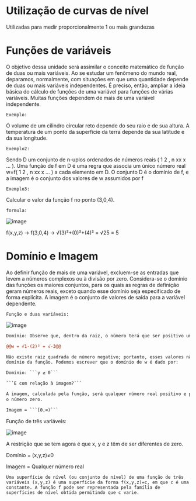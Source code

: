 # Utilização de curvas de nível

Utilizadas para medir proporcionalmente 1 ou mais grandezas

# Funções de variáveis

O objetivo dessa unidade será assimilar o conceito matemático de função de duas ou mais
variáveis. Ao se estudar um fenômeno do mundo real, deparamos, normalmente, com situações
em que uma quantidade depende de duas ou mais variáveis independentes. É preciso, então,
ampliar a ideia básica do cálculo de funções de uma variável para funções de várias variáveis.
Muitas funções dependem de mais de uma variável independente.

```Exemplo:```

O volume de um cilindro circular reto depende do seu raio e de sua altura.
A temperatura de um ponto da superfície da terra depende da sua latitude e da sua longitude.

```Exemplo2:```

Sendo D um conjunto de n-uplos ordenados de números reais ( 1 2 , n xx x … ). Uma função de f
em D é uma regra que associa um único número real w=f( 1 2 , n xx x … ) a cada elemento em D. O
conjunto D é o domínio de f, e a imagem é o conjunto dos valores de w assumidos por f

```Exemplo3:```

Calcular o valor da função f no ponto (3,0,4). 

```formula:```

![image](https://user-images.githubusercontent.com/41032795/134772569-7b1150b2-b605-4fef-9900-6391d85985b0.png)

f(x,y,z) -> f(3,0,4) -> √(3)²+(0)²+(4)² = √25 = 5

# Domínio e Imagem

Ao definir função de mais de uma variável, excluem-se as entradas que levem a números
complexos ou à divisão por zero. Considera-se o domínio das funções os maiores conjuntos, para
os quais as regras de definição geram números reais, exceto quando esse domínio seja especificado
de forma explícita. A imagem é o conjunto de valores de saída para a variável dependente.

```Função e duas variáveis:```

![image](https://user-images.githubusercontent.com/41032795/134772643-eeaa26fb-1f81-482f-9c43-ecc955a54d84.png)

``` diff 
Domínio: Observe que, dentro da raiz, o número terá que ser positivo uma vez que não existe raiz quadrada de número negativo no campo dos números reais. Existe, portanto, uma restrição, ou seja, o valor de y não pode ser menor do que x2. Suponha que se atribua o valor 1 para y e 2 para x:

@@w = √1-(2)² = √-3@@

Não existe raiz quadrada de número negativo; portanto, esses valores não fazem parte do
domínio da função. Podemos escrever que o domínio de w é dado por:

Domínio: ```y ≥ 0```

```E com relação à imagem?```

A imagem, calculada pela função, será qualquer número real positivo e poderá também ser
o número zero.

Imagem = ```[0,∞)```

```

Função de três variáveis:

![image](https://cdn.discordapp.com/attachments/891308836810539071/891308877268799548/Screenshot_1.png)

A restrição que se tem agora é que x, y e z têm de ser diferentes de zero.

Domínio = (x,y,z)≠0

Imagem = Qualquer número real

```Uma superfície de nível (ou conjunto de nível) de uma função de três variáveis (x,y,z) é uma superfície da forma f(x,y,z)=c, em que c é uma constante. A função f pode ser representada pela família de superfícies de nível obtida permitindo que c varie.```
